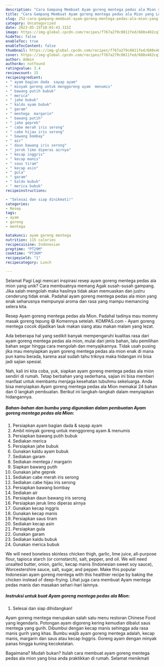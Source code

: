 ```yaml
---
description: "Cara Gampang Membuat Ayam goreng mentega pedas ala Mion yang Lezat Sekali, Mantap"
title: "Cara Gampang Membuat Ayam goreng mentega pedas ala Mion yang Lezat Sekali, Mantap"
slug: 252-cara-gampang-membuat-ayam-goreng-mentega-pedas-ala-mion-yang-lezat-sekali-mantap
category: Uncategorized
date: 2023-05-15T10:03:43.315Z
image: https://img-global.cpcdn.com/recipes/f767a279c0811fed/680x482cq70/ayam-goreng-mentega-pedas-ala-mion-foto-resep-utama.jpg
hideToc: false
enableToc: true
enableTocContent: false
thumbnail: https://img-global.cpcdn.com/recipes/f767a279c0811fed/680x482cq70/ayam-goreng-mentega-pedas-ala-mion-foto-resep-utama.jpg
cover: https://img-global.cpcdn.com/recipes/f767a279c0811fed/680x482cq70/ayam-goreng-mentega-pedas-ala-mion-foto-resep-utama.jpg
author: Admin
authorAv: notfound
ratingvalue: 3.4
reviewcount: 15
recipeingredient:
- " ayam bagian dada  sayap ayam"
- " minyak goreng untuk menggoreng ayam  menumis"
- " bawang putih bubuk"
- " merica"
- " jahe bubuk"
- " kaldu ayam bubuk"
- " garam"
- " mentega  margarin"
- " bawang putih"
- " jahe geprek"
- " cabe merah iris serong"
- " cabe hijau iris serong"
- " bawang bombay"
- " air"
- " daun bawang iris serong"
- " jeruk limo diperas airnya"
- " kecap inggris"
- " kecap manis"
- " saus tiram"
- " kecap asin"
- " gula"
- " garam"
- " kaldu bubuk"
- " merica bubuk"
recipeinstructions:

- "Selesai dan siap dinikmati!"
categories:
- Resep
tags:
- ayam
- goreng
- mentega

katakunci: ayam goreng mentega 
nutrition: 115 calories
recipecuisine: Indonesian
preptime: "PT29M"
cooktime: "PT36M"
recipeyield: "1"
recipecategory: Lunch

---
```



Selamat Pagi Lagi mencari inspirasi resep ayam goreng mentega pedas ala mion yang unik? Cara membuatnya memang Agak susah-susah gampang. Jika salah mengolah maka hasilnya tidak akan memuaskan dan justru cenderung tidak enak. Padahal ayam goreng mentega pedas ala mion yang enak seharusnya mempunyai aroma dan rasa yang mampu memancing selera kita.


Resep Ayam goreng mentega pedas ala Mion. Padahal tadinya mau mommy masak goreng tepung 😄 Komennya setelah. KOMPAS.com - Ayam goreng mentega cocok dijadikan lauk makan siang atau makan malam yang lezat.

Ada beberapa hal yang sedikit banyak mempengaruhi kualitas rasa dari ayam goreng mentega pedas ala mion, mulai dari jenis bahan, lalu pemilihan bahan segar hingga cara mengolah dan menyajikannya. Tidak usah pusing jika mau menyiapkan ayam goreng mentega pedas ala mion enak di mana pun kamu berada, karena asal sudah tahu triknya maka hidangan ini bisa jadi sajian spesial.


Nah, kali ini kita coba, yuk, siapkan ayam goreng mentega pedas ala mion sendiri di rumah. Tetap berbahan yang sederhana, sajian ini bisa memberi manfaat untuk membantu menjaga kesehatan tubuhmu sekeluarga. Anda bisa menyiapkan Ayam goreng mentega pedas ala Mion memakai 24 bahan dan 0 langkah pembuatan. Berikut ini langkah-langkah dalam menyiapkan hidangannya.

<!--inarticleads1-->

##### Bahan-bahan dan bumbu yang digunakan dalam pembuatan Ayam goreng mentega pedas ala Mion:

1. Persiapkan  ayam bagian dada &amp; sayap ayam
1. Ambil  minyak goreng untuk menggoreng ayam &amp; menumis
1. Persiapkan  bawang putih bubuk
1. Sediakan  merica
1. Persiapkan  jahe bubuk
1. Gunakan  kaldu ayam bubuk
1. Sediakan  garam
1. Sediakan  mentega / margarin
1. Siapkan  bawang putih
1. Gunakan  jahe geprek
1. Sediakan  cabe merah iris serong
1. Sediakan  cabe hijau iris serong
1. Persiapkan  bawang bombay
1. Sediakan  air
1. Persiapkan  daun bawang iris serong
1. Persiapkan  jeruk limo diperas airnya
1. Gunakan  kecap inggris
1. Gunakan  kecap manis
1. Persiapkan  saus tiram
1. Sediakan  kecap asin
1. Persiapkan  gula
1. Gunakan  garam
1. Sediakan  kaldu bubuk
1. Gunakan  merica bubuk


We will need boneless skinless chicken thigh, garlic, lime juice, all-purpose flour, tapioca starch (or cornstarch), salt, pepper, and oil. We will need unsalted butter, onion, garlic, kecap manis (Indonesian sweet soy sauce), Worcestershire sauce, salt, sugar, and pepper. Make this popular Indonesian ayam goreng mentega with this healthier recipe by baking the chicken instead of deep-frying. Lihat juga cara membuat Ayam mentega pedas manis dan masakan sehari-hari lainnya. 

<!--inarticleads2-->

##### Instruksi untuk buat Ayam goreng mentega pedas ala Mion:


1. Selesai dan siap dihidangkan!

Ayam goreng mentega merupakan salah satu menu restoran Chinese Food yang legendaris. Potongan ayam digoreng kering kemudian dibalut saus mentega yang gurih. Dibumbui dengan kecap manis sehingga ada rasa manis gurih yang khas. Bumbu wajib ayam goreng mentega adalah, kecap manis, margarin dan saus atau kecap Inggris. Goreng ayam dengan minyak panas hingga kuning kecokelatan. 

Bagaimana? Mudah bukan? Itulah cara membuat ayam goreng mentega pedas ala mion yang bisa anda praktikkan di rumah. Selamat menikmati
